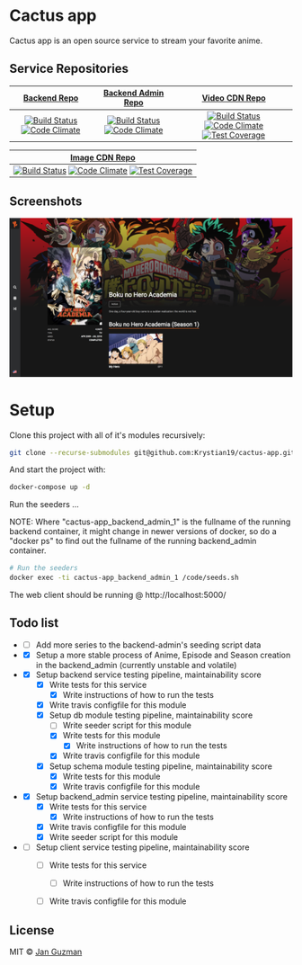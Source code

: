 # Cactus app
Cactus app is an open source service to stream your favorite anime.

## Service Repositories
|  [Backend Repo](https://github.com/Krystian19/cactus-app-backend-service/tree/master) | [Backend Admin Repo](https://github.com/Krystian19/cactus-app-backend-admin-service/tree/master) | [Video CDN Repo](https://github.com/Krystian19/cactus-fake-video-cdn-service/tree/master) |
|:---------------------:|:---------------------:|:---------------------:|
| [![Build Status](https://travis-ci.org/Krystian19/cactus-app-backend-service.svg?branch=master)](https://travis-ci.org/Krystian19/cactus-app-backend-service) [![Code Climate](https://codeclimate.com/github/Krystian19/cactus-app-backend-service/badges/gpa.svg)](https://codeclimate.com/github/Krystian19/cactus-app-backend-service)       | [![Build Status](https://travis-ci.org/Krystian19/cactus-app-backend-admin-service.svg?branch=master)](https://travis-ci.org/Krystian19/cactus-app-backend-admin-service) [![Code Climate](https://codeclimate.com/github/Krystian19/cactus-app-backend-admin-service/badges/gpa.svg)](https://codeclimate.com/github/Krystian19/cactus-app-backend-admin-service)  | [![Build Status](https://travis-ci.org/Krystian19/cactus-fake-video-cdn-service.svg?branch=master)](https://travis-ci.org/Krystian19/cactus-fake-video-cdn-service) [![Code Climate](https://codeclimate.com/github/Krystian19/cactus-fake-video-cdn-service/badges/gpa.svg)](https://codeclimate.com/github/Krystian19/cactus-fake-video-cdn-service) [![Test Coverage](https://codecov.io/gh/Krystian19/cactus-fake-video-cdn-service/branch/master/graph/badge.svg)](https://codecov.io/gh/Krystian19/cactus-fake-video-cdn-service) |

|  [Image CDN Repo](https://github.com/Krystian19/cactus-fake-image-cdn-service/tree/master) |
|:---------------------:|
| [![Build Status](https://travis-ci.org/Krystian19/cactus-fake-image-cdn-service.svg?branch=master)](https://travis-ci.org/Krystian19/cactus-fake-image-cdn-service) [![Code Climate](https://codeclimate.com/github/Krystian19/cactus-fake-image-cdn-service/badges/gpa.svg)](https://codeclimate.com/github/Krystian19/cactus-fake-image-cdn-service)  [![Test Coverage](https://codecov.io/gh/Krystian19/cactus-fake-image-cdn-service/branch/master/graph/badge.svg)](https://codecov.io/gh/Krystian19/cactus-fake-image-cdn-service)|

## Screenshots
![Alt text](screenshots/view1.png?raw=true "Anime Description")

# Setup

Clone this project with all of it's modules recursively:

```sh
git clone --recurse-submodules git@github.com:Krystian19/cactus-app.git
```

And start the project with:
```sh
docker-compose up -d
```

Run the seeders ...

NOTE: Where "cactus-app_backend_admin_1" is the fullname of the running backend container, it might change in newer versions of docker, so do a "docker ps" to find out the fullname of the running backend_admin container.
```sh
# Run the seeders
docker exec -ti cactus-app_backend_admin_1 /code/seeds.sh
```

The web client should be running @ http://localhost:5000/

## Todo list
+ - [ ] Add more series to the backend-admin's seeding script data
+ - [x] Setup a more stable process of Anime, Episode and Season creation in the backend_admin (currently unstable and volatile)
+ - [x] Setup backend service testing pipeline, maintainability score
    - [x] Write tests for this service
        - [x] Write instructions of how to run the tests
    - [x] Write travis configfile for this module
    - [x] Setup db module testing pipeline, maintainability score
        - [ ] Write seeder script for this module
        - [x] Write tests for this module
            - [x] Write instructions of how to run the tests
        - [x] Write travis configfile for this module
    - [x] Setup schema module testing pipeline, maintainability score
        - [x] Write tests for this module
        - [x] Write travis configfile for this module
+ - [x] Setup backend_admin service testing pipeline, maintainability score
    - [x] Write tests for this service
        - [x] Write instructions of how to run the tests
    - [x] Write travis configfile for this module
    - [x] Write seeder script for this module
+ - [ ] Setup client service testing pipeline, maintainability score
    - [ ] Write tests for this service
        - [ ] Write instructions of how to run the tests
    - [ ] Write travis configfile for this module


<!-- - [x] Venus -->

## License
MIT © [Jan Guzman](https://github.com/Krystian19)
